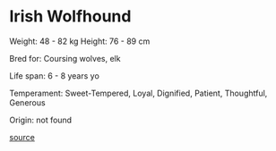 # Irish Wolfhound

Weight: 48 - 82 kg
Height: 76 - 89 cm

Bred for: Coursing wolves, elk

Life span: 6 - 8 years yo

Temperament: Sweet-Tempered, Loyal, Dignified, Patient, Thoughtful, Generous

Origin: not found

[source](https://api.thedogapi.com/v1/breeds/137)
